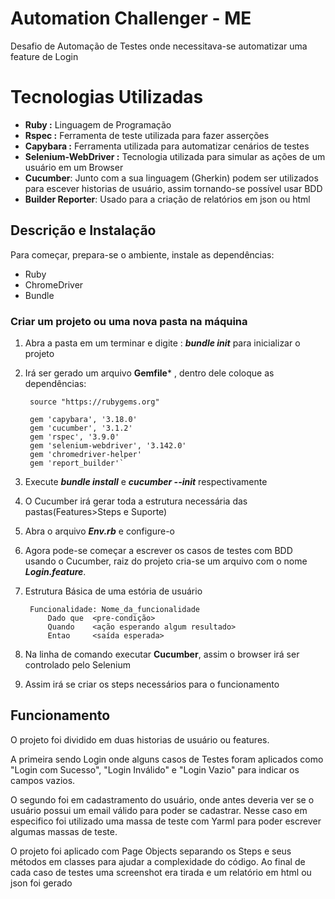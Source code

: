 ﻿# Automation Challenger - ME

Desafio de Automação de Testes onde necessitava-se automatizar uma feature de Login

# Tecnologias Utilizadas
* **Ruby :** Linguagem de Programação 
* **Rspec :** Ferramenta de teste utilizada para fazer asserções
* **Capybara :**  Ferramenta utilizada para automatizar cenários de testes 
* **Selenium-WebDriver :** Tecnologia utilizada para simular as ações de um usuário em um Browser
* **Cucumber**: Junto com a sua linguagem (Gherkin) podem ser utilizados para escever historias de usuário, assim tornando-se possível usar BDD
* **Builder Reporter**: Usado para a criação de relatórios em json ou html

## Descrição e Instalação

Para começar, prepara-se o ambiente, instale as dependências:
* Ruby								
* ChromeDriver
* Bundle
### Criar um projeto ou uma nova pasta na máquina
1.  Abra a pasta em um terminar e digite : ***bundle init*** para inicializar o projeto
2. Irá ser gerado um arquivo **Gemfile*** , dentro dele coloque as dependências:
		
		source "https://rubygems.org"
		
		gem 'capybara', '3.18.0'
		gem 'cucumber', '3.1.2'
		gem 'rspec', '3.9.0'
		gem 'selenium-webdriver', '3.142.0'
		gem 'chromedriver-helper'
		gem 'report_builder'`
		
3. Execute ***bundle install*** e ***cucumber --init*** respectivamente
4. O Cucumber irá gerar toda a estrutura necessária das pastas(Features>Steps e Suporte)
5. Abra o arquivo ***Env.rb*** e configure-o
6. Agora pode-se começar a escrever os casos de testes com BDD usando o Cucumber, raiz do projeto cria-se um arquivo com o nome  ***Login.feature***.
7. Estrutura Básica de uma estória de usuário

		Funcionalidade: Nome_da_funcionalidade
			Dado que  <pre-condição>
			Quando 	  <ação esperando algum resultado>
			Entao	  <saída esperada>
8. Na linha de comando executar **Cucumber**, assim  o browser irá ser controlado pelo Selenium
9. Assim irá se criar os steps necessários para o funcionamento

## Funcionamento
 O projeto foi dividido em duas historias de usuário ou features.
 
 A primeira sendo Login onde alguns casos de Testes foram aplicados como "Login com Sucesso", "Login Inválido" e "Login Vazio" para indicar os campos vazios.
 
O segundo foi em cadastramento do usuário, onde antes deveria ver se o usuário possui um email válido para poder se cadastrar.  Nesse caso em especifico foi utilizado uma massa de teste com Yarml para poder escrever algumas massas de teste.

O projeto foi aplicado com Page Objects separando os Steps e seus métodos em classes para ajudar a complexidade do código. Ao final de cada caso de testes uma screenshot era tirada e um relatório em html ou json foi gerado


